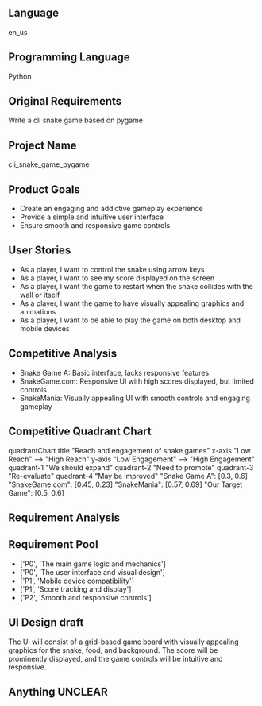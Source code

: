 ## Language

en_us

## Programming Language

Python

## Original Requirements

Write a cli snake game based on pygame

## Project Name

cli_snake_game_pygame

## Product Goals

- Create an engaging and addictive gameplay experience
- Provide a simple and intuitive user interface
- Ensure smooth and responsive game controls

## User Stories

- As a player, I want to control the snake using arrow keys
- As a player, I want to see my score displayed on the screen
- As a player, I want the game to restart when the snake collides with the wall or itself
- As a player, I want the game to have visually appealing graphics and animations
- As a player, I want to be able to play the game on both desktop and mobile devices

## Competitive Analysis

- Snake Game A: Basic interface, lacks responsive features
- SnakeGame.com: Responsive UI with high scores displayed, but limited controls
- SnakeMania: Visually appealing UI with smooth controls and engaging gameplay

## Competitive Quadrant Chart

quadrantChart
    title "Reach and engagement of snake games"
    x-axis "Low Reach" --> "High Reach"
    y-axis "Low Engagement" --> "High Engagement"
    quadrant-1 "We should expand"
    quadrant-2 "Need to promote"
    quadrant-3 "Re-evaluate"
    quadrant-4 "May be improved"
    "Snake Game A": [0.3, 0.6]
    "SnakeGame.com": [0.45, 0.23]
    "SnakeMania": [0.57, 0.69]
    "Our Target Game": [0.5, 0.6]

## Requirement Analysis



## Requirement Pool

- ['P0', 'The main game logic and mechanics']
- ['P0', 'The user interface and visual design']
- ['P1', 'Mobile device compatibility']
- ['P1', 'Score tracking and display']
- ['P2', 'Smooth and responsive controls']

## UI Design draft

The UI will consist of a grid-based game board with visually appealing graphics for the snake, food, and background. The score will be prominently displayed, and the game controls will be intuitive and responsive.

## Anything UNCLEAR



